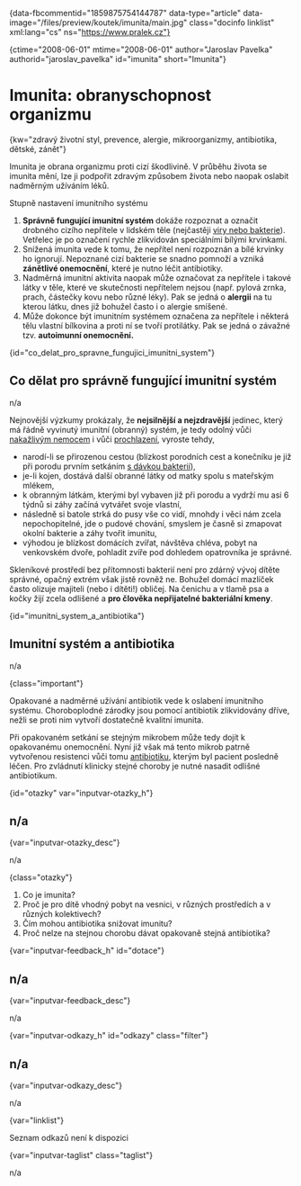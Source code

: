 
{data-fbcommentid="1859875754144787" data-type="article" data-image="/files/preview/koutek/imunita/main.jpg" class="docinfo linklist" xml:lang="cs" ns="https://www.pralek.cz"}

{ctime="2008-06-01" mtime="2008-06-01" author="Jaroslav Pavelka" authorid="jaroslav_pavelka" id="imunita" short="Imunita"}

# Imunita: obranyschopnost organizmu

<!-- generated attribute kw by user_udpatekw.sh on 2020-04-26, do not edit -->

{kw="zdravý životní styl, prevence, alergie, mikroorganizmy, antibiotika, dětské, zánět"}

Imunita je obrana organizmu proti cizí škodlivině. V průběhu života se imunita mění, lze ji podpořit zdravým způsobem života nebo naopak oslabit nadměrným užíváním léků.

Stupně nastavení imunitního systému

  1. **Správně fungující imunitní systém** dokáže rozpoznat a označit drobného cizího nepřítele v lidském těle (nejčastěji [viry nebo bakterie][1]). Vetřelec je po označení rychle zlikvidován speciálními bílými krvinkami.
  2. Snížená imunita vede k tomu, že nepřítel není rozpoznán a bílé krvinky ho ignorují. Nepoznané cizí bakterie se snadno pomnoží a vzniká **zánětlivé onemocnění**, které je nutno léčit antibiotiky.
  3. Nadměrná imunitní aktivita naopak může označovat za nepřítele i takové látky v těle, které ve skutečnosti nepřítelem nejsou (např. pylová zrnka, prach, částečky kovu nebo různé léky). Pak se jedná o **alergii** na tu kterou látku, dnes již bohužel často i o alergie smíšené.
  4. Může dokonce být imunitním systémem označena za nepřítele i některá tělu vlastní bílkovina a proti ní se tvoří protilátky. Pak se jedná o závažné tzv. **autoimunní onemocnění.**

{id="co\_delat\_pro\_spravne\_fungujici\_imunitni\_system"}

## Co dělat pro správně fungující imunitní systém

n/a

Nejnovější výzkumy prokázaly, že **nejsilnější a nejzdravější** jedinec, který má řádně vyvinutý imunitní (obranný) systém, je tedy odolný vůči [nakažlivým nemocem][2] i vůči [prochlazení][3], vyroste tehdy,

  * narodí-li se přirozenou cestou (blízkost porodních cest a konečníku je již při porodu prvním setkáním [s dávkou bakterií][2]),
  * je-li kojen, dostává další obranné látky od matky spolu s mateřským mlékem,
  * k obranným látkám, kterými byl vybaven již při porodu a vydrží mu asi 6 týdnů si záhy začíná vytvářet svoje vlastní,
  * následně si batole strká do pusy vše co vidí, mnohdy i věci nám zcela nepochopitelné, jde o pudové chování, smyslem je časně si zmapovat okolní bakterie a záhy tvořit imunitu,
  * výhodou je blízkost domácích zvířat, návštěva chléva, pobyt na venkovském dvoře, pohladit zvíře pod dohledem opatrovníka je správné.

Skleníkové prostředí bez přítomnosti bakterií není pro zdárný vývoj dítěte správné, opačný extrém však jistě rovněž ne. Bohužel domácí mazlíček často olizuje majiteli (nebo i dítěti!) obličej. Na čenichu a v tlamě psa a kočky žijí zcela odlišené a **pro člověka nepřijatelné bakteriální kmeny**.

{id="imunitni\_system\_a_antibiotika"}

## Imunitní systém a antibiotika

n/a

{class="important"}

Opakované a nadměrné užívání antibiotik vede k oslabení imunitního systému. Choroboplodné zárodky jsou pomocí antibiotik zlikvidovány dříve, nežli se proti nim vytvoří dostatečně kvalitní imunita.

Při opakovaném setkání se stejným mikrobem může tedy dojít k opakovanému onemocnění. Nyní již však má tento mikrob patrně vytvořenou resistenci vůči tomu [antibiotiku][1], kterým byl pacient posledně léčen. Pro zvládnutí klinicky stejné choroby je nutné nasadit odlišné antibiotikum.

{id="otazky" var="inputvar-otazky_h"}

## n/a

{var="inputvar-otazky_desc"}

n/a

{class="otazky"}

  1. Co je imunita?
  2. Proč je pro dítě vhodný pobyt na vesnici, v různých prostředích a v různých kolektivech?
  3. Čím mohou antibiotika snižovat imunitu?
  4. Proč nelze na stejnou chorobu dávat opakovaně stejná antibiotika?

{var="inputvar-feedback_h" id="dotace"}

## n/a

{var="inputvar-feedback_desc"}

n/a

{var="inputvar-odkazy_h" id="odkazy" class="filter"}

## n/a

{var="inputvar-odkazy_desc"}

n/a

{var="linklist"}

Seznam odkazů není k dispozici

{var="inputvar-taglist" class="taglist"}

n/a

 [1]: antibiotika
 [2]: mikroorganizmy
 [3]: teplota

